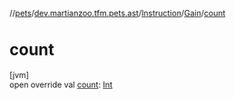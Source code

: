 //[pets](../../../../index.md)/[dev.martianzoo.tfm.pets.ast](../../index.md)/[Instruction](../index.md)/[Gain](index.md)/[count](count.md)

# count

[jvm]\
open override val [count](count.md): [Int](https://kotlinlang.org/api/latest/jvm/stdlib/kotlin/-int/index.html)
